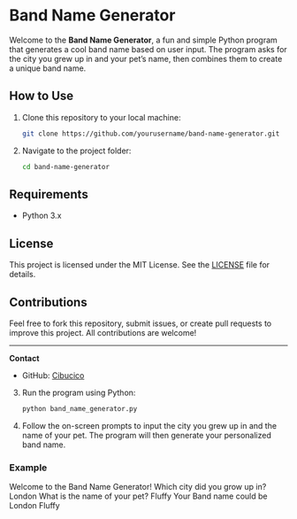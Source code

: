 # Band Name Generator

Welcome to the **Band Name Generator**, a fun and simple Python program that generates a cool band name based on user input. The program asks for the city you grew up in and your pet’s name, then combines them to create a unique band name.

## How to Use

1. Clone this repository to your local machine:
    ```bash
    git clone https://github.com/yourusername/band-name-generator.git
    ```
2. Navigate to the project folder:
    ```bash
    cd band-name-generator
    ```
## Requirements

- Python 3.x

## License

This project is licensed under the MIT License. See the [LICENSE](LICENSE) file for details.

## Contributions

Feel free to fork this repository, submit issues, or create pull requests to improve this project. All contributions are welcome!

---

**Contact**

- GitHub: [Cibucico](https://github.com/Cibucico)

3. Run the program using Python:
    ```bash
    python band_name_generator.py
    ```

4. Follow the on-screen prompts to input the city you grew up in and the name of your pet. The program will then generate your personalized band name.

### Example

Welcome to the Band Name Generator! 
Which city did you grow up in? London 
What is the name of your pet? Fluffy 
Your Band name could be London Fluffy

